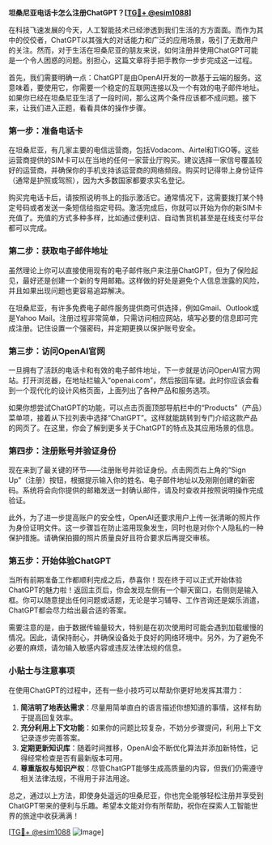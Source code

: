 **坦桑尼亚电话卡怎么注册ChatGPT？[[TG💪+ @esim1088](https://t.me/s/esim1088)]**

在科技飞速发展的今天，人工智能技术已经渗透到我们生活的方方面面。而作为其中的佼佼者，ChatGPT以其强大的对话能力和广泛的应用场景，吸引了无数用户的关注。然而，对于生活在坦桑尼亚的朋友来说，如何注册并使用ChatGPT可能是一个令人困惑的问题。别担心，这篇文章将手把手教你一步步完成这一过程。

首先，我们需要明确一点：ChatGPT是由OpenAI开发的一款基于云端的服务。这意味着，要使用它，你需要一个稳定的互联网连接以及一个有效的电子邮件地址。如果你已经在坦桑尼亚生活了一段时间，那么这两个条件应该都不成问题。接下来，让我们进入正题，看看具体的操作步骤。

### 第一步：准备电话卡

在坦桑尼亚，有几家主要的电信运营商，包括Vodacom、Airtel和TIGO等。这些运营商提供的SIM卡可以在当地的任何一家营业厅购买。建议选择一家信号覆盖较好的运营商，并确保你的手机支持该运营商的网络频段。购买时记得带上身份证件（通常是护照或驾照），因为大多数国家都要求实名登记。

购买完电话卡后，请按照说明书上的指示激活它。通常情况下，这需要拨打某个特定号码或者发送一条短信给指定号码。激活完成后，你就可以开始为你的新SIM卡充值了。充值的方式多种多样，比如通过便利店、自动售货机甚至是在线支付平台都可以完成。

### 第二步：获取电子邮件地址

虽然理论上你可以直接使用现有的电子邮件账户来注册ChatGPT，但为了保险起见，最好还是创建一个新的专用邮箱。这样做的好处是避免个人信息泄露的风险，并且如果出现问题也更容易追踪解决。

在坦桑尼亚，有许多免费电子邮件服务提供商可供选择，例如Gmail、Outlook或是Yahoo Mail。注册过程非常简单，只需访问相应网站，填写必要的信息即可完成注册。记住设置一个强密码，并定期更换以保护账号安全。

### 第三步：访问OpenAI官网

一旦拥有了活跃的电话卡和有效的电子邮件地址，下一步就是访问OpenAI官方网站。打开浏览器，在地址栏输入“openai.com”，然后按回车键。此时你应该会看到一个现代化的设计风格页面，上面列出了各种产品和服务选项。

如果你想尝试ChatGPT的功能，可以点击页面顶部导航栏中的“Products”（产品）菜单项，接着从下拉列表中选择“ChatGPT”。这样就能跳转到专门介绍这款产品的网页了。在这里，你会了解到更多关于ChatGPT的特点及其应用场景的信息。

### 第四步：注册账号并验证身份

现在来到了最关键的环节——注册账号并验证身份。点击网页右上角的“Sign Up”（注册）按钮，根据提示输入你的姓名、电子邮件地址以及刚刚创建的新密码。系统将会向你提供的邮箱发送一封确认邮件，请及时查收并按照说明操作完成验证。

此外，为了进一步提高账户的安全性，OpenAI还要求用户上传一张清晰的照片作为身份证明文件。这一步骤旨在防止滥用现象发生，同时也是对你个人隐私的一种保护措施。请确保拍摄的照片质量良好且符合要求后再提交审核。

### 第五步：开始体验ChatGPT

当所有前期准备工作都顺利完成之后，恭喜你！现在终于可以正式开始体验ChatGPT的魅力啦！返回主页后，你会发现左侧有一个聊天窗口，右侧则是输入框。你可以随意提出任何问题或话题，无论是学习辅导、工作咨询还是娱乐消遣，ChatGPT都会尽力给出最合适的答案。

需要注意的是，由于数据传输量较大，特别是在初次使用时可能会遇到加载缓慢的情况。因此，请保持耐心，并确保设备处于良好的网络环境中。另外，为了避免不必要的麻烦，请勿输入敏感内容或违反法律法规的信息。

### 小贴士与注意事项

在使用ChatGPT的过程中，还有一些小技巧可以帮助你更好地发挥其潜力：

1. **简洁明了地表达需求**：尽量用简单直白的语言描述你想知道的事情，这样有助于提高回复效率。
2. **充分利用上下文功能**：如果你的问题比较复杂，不妨分步骤提问，利用上下文记录逐步完善答案。
3. **定期更新知识库**：随着时间推移，OpenAI会不断优化算法并添加新特性，记得经常检查是否有最新版本可用。
4. **尊重版权与知识产权**：尽管ChatGPT能够生成高质量的内容，但我们仍需遵守相关法律法规，不得用于非法用途。

总之，通过以上方法，即使身处遥远的坦桑尼亚，你也完全能够轻松注册并享受到ChatGPT带来的便利与乐趣。希望本文能对你有所帮助，祝你在探索人工智能世界的旅途中收获满满！

[[TG💪+ @esim1088](https://t.me/s/esim1088) ![Image](https://i.postimg.cc/4NQfJmqS/Snipaste-2025-05-13-00-14-12.png)]